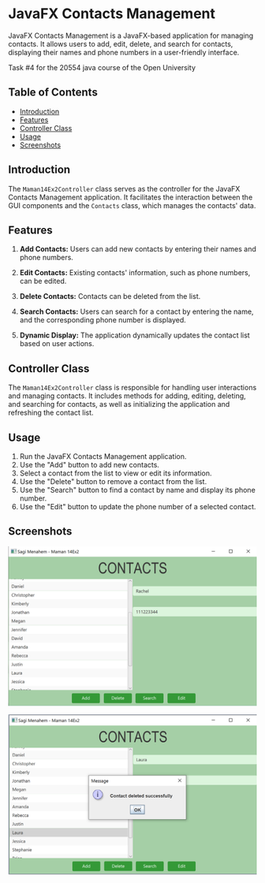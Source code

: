 # JavaFX Contacts Management

JavaFX Contacts Management is a JavaFX-based application for managing contacts. It allows users to add, edit, delete, and search for contacts, displaying their names and phone numbers in a user-friendly interface.

Task #4 for the 20554 java course of the Open University

## Table of Contents

- [Introduction](#introduction)
- [Features](#features)
- [Controller Class](#controller-class)
- [Usage](#usage)
- [Screenshots](#screenshots)

## Introduction

The `Maman14Ex2Controller` class serves as the controller for the JavaFX Contacts Management application. It facilitates the interaction between the GUI components and the `Contacts` class, which manages the contacts' data.

## Features

1. **Add Contacts:** Users can add new contacts by entering their names and phone numbers.

2. **Edit Contacts:** Existing contacts' information, such as phone numbers, can be edited.

3. **Delete Contacts:** Contacts can be deleted from the list.

4. **Search Contacts:** Users can search for a contact by entering the name, and the corresponding phone number is displayed.

5. **Dynamic Display:** The application dynamically updates the contact list based on user actions.

## Controller Class

The `Maman14Ex2Controller` class is responsible for handling user interactions and managing contacts. It includes methods for adding, editing, deleting, and searching for contacts, as well as initializing the application and refreshing the contact list.

## Usage

1. Run the JavaFX Contacts Management application.
2. Use the "Add" button to add new contacts.
3. Select a contact from the list to view or edit its information.
4. Use the "Delete" button to remove a contact from the list.
5. Use the "Search" button to find a contact by name and display its phone number.
6. Use the "Edit" button to update the phone number of a selected contact.

## Screenshots

![Image1](Images/image1.png)

![Image2](Images/image2.png)

